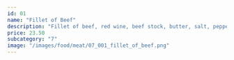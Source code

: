 ```yaml
---
id: 01
name: "Fillet of Beef"
description: "Fillet of beef, red wine, beef stock, butter, salt, pepper."
price: 23.50
subcategory: "7"
image: "/images/food/meat/07_001_fillet_of_beef.png"
---
```


